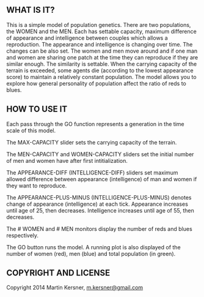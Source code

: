 ## WHAT IS IT?

This is a simple model of population genetics. There are two populations, the WOMEN and the MEN. Each has settable capacity, maximum difference of appearance and intelligence
between couples which allows a reproduction. The appearance and intelligence is changing over time. The changes can be also set. The women and men move around and if one man and women are sharing one patch at the time they can reproduce if they are similar enough. The similarity is settable. When the carrying capacity of the terrain is exceeded, some agents die (according to the lowest appearance score) to maintain a relatively constant population.  The model allows you to explore how general personality of population affect the ratio of reds to blues.

## HOW TO USE IT

Each pass through the GO function represents a generation in the time scale of this model.

The MAX-CAPACITY slider sets the carrying capacity of the terrain.

The MEN-CAPACITY and WOMEN-CAPACITY sliders set the initial number of men and women have after first intitialization.

The APPEARANCE-DIFF (INTELLIGENCE-DIFF) sliders set maximum allowed difference between appearance (intelligence) of man and women if they want to reproduce.

The APPEARANCE-PLUS-MINUS (INTELLIGENCE-PLUS-MINUS) denotes change of appearance (intelligence) at each tick. Appearance increases until age of 25, then decreases. Intelligence increases until age of 55, then decreases.

The # WOMEN and # MEN monitors display the number of reds and blues respectively.

The GO button runs the model.  A running plot is also displayed of the number of women (red), men (blue) and total population (in green).

## COPYRIGHT AND LICENSE

Copyright 2014 Martin Kersner, m.kersner@gmail.com
